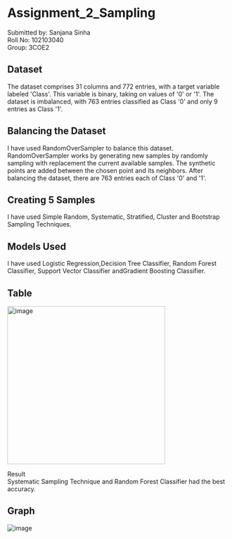 # Assignment_2_Sampling
Submitted by: Sanjana Sinha  
Roll No: 102103040  
Group: 3COE2

## Dataset
The dataset comprises 31 columns and 772 entries, with a target variable labeled 'Class'. This variable is binary, taking on values of '0' or '1'. The dataset is imbalanced, with 763 entries classified as Class '0' and only 9 entries as Class '1'.

## Balancing the Dataset
I have used RandomOverSampler to balance this dataset. RandomOverSampler works by generating new samples by randomly sampling with replacement the current available samples. The synthetic points are added between the chosen point and its neighbors. After balancing the dataset, there are 763 entries each of Class '0' and '1'.

## Creating 5 Samples
I have used Simple Random, Systematic, Stratified, Cluster and Bootstrap Sampling Techniques.

## Models Used
I have used Logistic Regression,Decision Tree Classifier, Random Forest Classifier, Support Vector Classifier andGradient Boosting Classifier.

## Table

<img width="359" alt="image" src="https://github.com/SanjanaSinha1/Assignment_Sampling/assets/100065115/dcc3c13b-9f89-47ab-9733-37054597b089">

Result  
Systematic Sampling Technique and Random Forest Classifier had the best accuracy.

## Graph 

![image](https://github.com/SanjanaSinha1/Assignment_Sampling/assets/100065115/170bd242-c16e-443b-9abb-6fdedbea0118)

